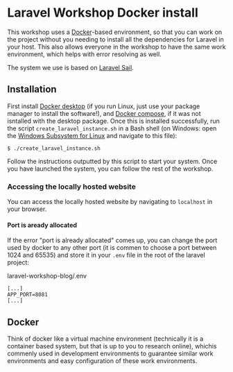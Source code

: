 # Laravel Workshop Docker install

This workshop uses a [Docker](https://www.docker.com/)-based environment, so that you can work on the project without you needing to install all the dependencies for Laravel in your host.
This also allows everyone in the workshop to have the same work environment, which helps with error resolving as well.

The system we use is based on [Laravel Sail](https://laravel.com/docs/9.x/sail).

## Installation

First install [Docker desktop](https://www.docker.com/products/docker-desktop/) (if you run Linux, just use your package manager to install the software!), and [Docker compose](https://docs.docker.com/compose/install/), if it was not isntalled with the desktop package.
Once this is installed successfully, run the script `create_laravel_instance.sh` in a Bash shell (on Windows: open the [Windows Subsystem for Linux](https://docs.microsoft.com/en-us/windows/wsl/install) and navigate to this file):

```
$ ./create_laravel_instance.sh
```

Follow the instructions outputted by this script to start your system. Once you have launched the system, you can follow the rest of the workshop.

### Accessing the locally hosted website

You can access the locally hosted website by navigating to `localhost` in your browser.

#### Port is aready allocated

If the error "port is already allocated" comes up, you can change the port used by docker to any other port (it is commen to choose a port between 1024 and 65535) and store it in your `.env` file in the root of the laravel project:

laravel-workshop-blog/.env
```
[...]
APP_PORT=8081
[...]
```

## Docker

Think of docker like a virtual machine environment (technically it is a container based system, but that is up to you to research online), whichis commenly used in development environments to guarantee similar work environments and easy configuration of these work environments.
